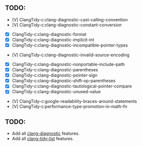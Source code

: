 ## TODO:
* [V] ClangTidy-c:clang-diagnostic-cast-calling-convention
* [V] ClangTidy-c:clang-diagnostic-constant-conversion
* [X] ClangTidy-c:clang-diagnostic-format
* [X] ClangTidy-c:clang-diagnostic-implicit-int
* [X] ClangTidy-c:clang-diagnostic-incompatible-pointer-types
* [V] ClangTidy-c:clang-diagnostic-invalid-source-encoding
* [X] ClangTidy-c:clang-diagnostic-nonportable-include-path
* [X] ClangTidy-c:clang-diagnostic-parentheses
* [X] ClangTidy-c:clang-diagnostic-pointer-sign
* [X] ClangTidy-c:clang-diagnostic-shift-op-parentheses
* [X] ClangTidy-c:clang-diagnostic-tautological-pointer-compare
* [X] ClangTidy-c:clang-diagnostic-unused-value
* [V] ClangTidy-c:google-readability-braces-around-statements
* [V] ClangTidy-c:performance-type-promotion-in-math-fn


## TODO:
- Add all [clang-diagnostic](https://clang.llvm.org/docs/DiagnosticsReference.html) features.
- Add all [clang-tidy-list](http://clang.llvm.org/extra/clang-tidy/checks/list.html) features.
